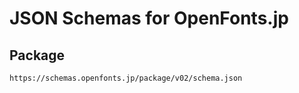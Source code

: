 # JSON Schemas for OpenFonts.jp

## Package

```
https://schemas.openfonts.jp/package/v02/schema.json
```
